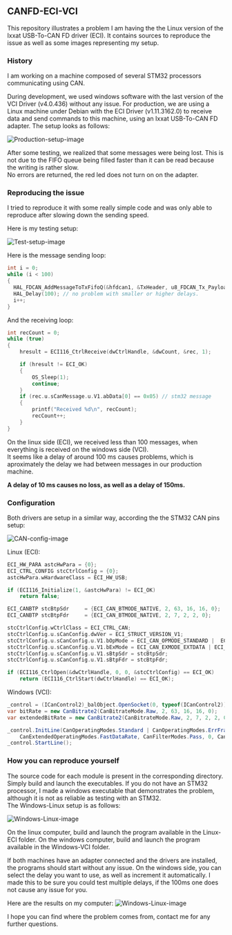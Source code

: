 ## CANFD-ECI-VCI

This repository illustrates a problem I am having the the Linux version of the Ixxat USB-To-CAN FD driver (ECI).
It contains sources to reproduce the issue as well as some images representing my setup.

### History
I am working on a machine composed of several STM32 processors communicating using CAN.

During development, we used windows software with the last version of the VCI Driver (v4.0.436) without any issue.
For production, we are using a Linux machine under Debian with the ECI Driver (v1.11.3162.0) to receive data and send commands to this machine, using an Ixxat USB-To-CAN FD adapter.
The setup looks as follows:

![Production-setup-image](/Images/Ixxat-support-Production-setup.png)

After some testing, we realized that some messages were being lost. This is not due to the FIFO queue being filled faster than it can be read because the writing is rather slow.  
No errors are returned, the red led does not turn on on the adapter.


### Reproducing the issue
I tried to reproduce it with some really simple code and was only able to reproduce after slowing down the sending speed.

Here is my testing setup:  

![Test-setup-image](/Images/Ixxat-support-STM32-Windows-Linux-tests.png)


Here is the message sending loop:
````c
int i = 0;
while (i < 100)
{
  HAL_FDCAN_AddMessageToTxFifoQ(&hfdcan1, &TxHeader, u8_FDCAN_Tx_Payload);
  HAL_Delay(100); // no problem with smaller or higher delays.
  i++;
}
````

And the receiving loop:
````c
int recCount = 0;
while (true)
{
    hresult = ECI116_CtrlReceive(dwCtrlHandle, &dwCount, &rec, 1);

    if (hresult != ECI_OK)
    {
        OS_Sleep(1);
        continue;
    }
    if (rec.u.sCanMessage.u.V1.abData[0] == 0x05) // stm32 message
    {
        printf("Received %d\n", recCount);
        recCount++;
    }
}
````

On the linux side (ECI), we received less than 100 messages, when everything is received on the windows side (VCI).  
It seems like a delay of around 100 ms causes problems, which is aproximately the delay we had between messages in our production machine.  

__A delay of 10 ms causes no loss, as well as a delay of 150ms.__

### Configuration
Both drivers are setup in a similar way, according the the STM32 CAN pins setup:

![CAN-config-image](/Images/CAN-config.png)

Linux (ECI):
````c
ECI_HW_PARA astcHwPara = {0};
ECI_CTRL_CONFIG stcCtrlConfig = {0};
astcHwPara.wHardwareClass = ECI_HW_USB;

if (ECI116_Initialize(1, &astcHwPara) != ECI_OK)
    return false;

ECI_CANBTP stcBtpSdr     = {ECI_CAN_BTMODE_NATIVE, 2, 63, 16, 16, 0};
ECI_CANBTP stcBtpFdr     = {ECI_CAN_BTMODE_NATIVE, 2, 7, 2, 2, 0};

stcCtrlConfig.wCtrlClass = ECI_CTRL_CAN;
stcCtrlConfig.u.sCanConfig.dwVer = ECI_STRUCT_VERSION_V1;
stcCtrlConfig.u.sCanConfig.u.V1.bOpMode = ECI_CAN_OPMODE_STANDARD |  ECI_CAN_OPMODE_ERRFRAME;
stcCtrlConfig.u.sCanConfig.u.V1.bExMode = ECI_CAN_EXMODE_EXTDATA | ECI_CAN_EXMODE_FASTDATA | ECI_CAN_EXMODE_ISOFD;
stcCtrlConfig.u.sCanConfig.u.V1.sBtpSdr = stcBtpSdr;
stcCtrlConfig.u.sCanConfig.u.V1.sBtpFdr = stcBtpFdr;

if (ECI116_CtrlOpen(&dwCtrlHandle, 0, 0, &stcCtrlConfig) == ECI_OK)
    return (ECI116_CtrlStart(dwCtrlHandle) == ECI_OK);
````

Windows (VCI):
````C#
_control = (ICanControl2)_balObject.OpenSocket(0, typeof(ICanControl2));
var bitRate = new CanBitrate2(CanBitrateMode.Raw, 2, 63, 16, 16, 0);
var extendedBitRate = new CanBitrate2(CanBitrateMode.Raw, 2, 7, 2, 2, 0);

_control.InitLine(CanOperatingModes.Standard | CanOperatingModes.ErrFrame,
    CanExtendedOperatingModes.FastDataRate, CanFilterModes.Pass, 0, CanFilterModes.Pass, 0, bitRate, extendedBitRate);
_control.StartLine();
````

### How you can reproduce yourself

The source code for each module is present in the corresponding directory. Simply build and launch the executables.
If you do not have an STM32 processor, I made a windows executable that demonstrates the problem, although it is not as reliable as testing with an STM32.  
The Windows-Linux setup is as follows:

![Windows-Linux-image](/Images/Ixxat-support-Windows-Linux-Test.png)

On the linux computer, build and launch the program available in the Linux-ECI folder.
On the windows computer, build and launch the program available in the Windows-VCI folder.

If both machines have an adapter connected and the drivers are installed, the programs should start without any issue.
On the windows side, you can select the delay you want to use, as well as increment it automatically. 
I made this to be sure you could test multiple delays, if the 100ms one does not cause any issue for you.

Here are the results on my computer:
![Windows-Linux-image](/Images/TestResults.png)

I hope you can find where the problem comes from, contact me for any further questions.


